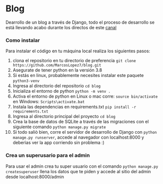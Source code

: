# Blog

Dearrollo de un blog a través de Django, todo el proceso de desarrollo se está llevando acabo durante los directos de este [canal](https://www.twitch.tv/pylord_) 

### Como instalar 

Para instalar el código en tu máquina local realiza los siguientes pasos:

1. clona el repositorio en tu directorio de preferencia `git clone https://github.com/MarcosLopez7/blog.git` 
2. Asegurate de tener python en la versión 3.8
3. Si estás en linux, probablemente necesites instalar este paquete `python3-venv`
4. Ingresa al directorio del repositorio `cd blog`
5. Inicializa el entorno de python `python -m venv .`
6. Activa el entorno de python en Linux o mac corre: `source bin/activate` en Windows: `Scripts\activate.bat`
7. Instala las dependencias en requirements.txt `pip install -r requirements.txt` 
8. Ingresa al directorio principal del proyecto `cd blog`
9. Crea la base de datos de SQLite a través de las migraciones con el siguiente comando `python manage.py migrate`
10. Si todo saliò bien, corre el servidor de desarrollo de Django con `python manage.py runserver`, accede al navegador con localhost:8000 y deberìas ver la app corriendo sin problema :)

### Crea un superusario para el admin

Para usar el admin crea tu super usuario con el comando `python manage.py createsuperuser` llena los datos que te piden y accede al sitio del admin desde localhost:8000/admin